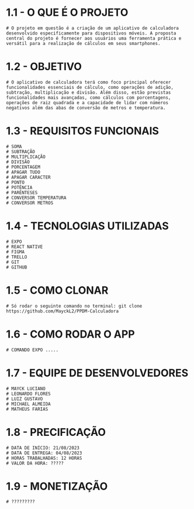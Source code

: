 #   1.1 - O QUE É O PROJETO

    # O projeto em questão é a criação de um aplicativo de calculadora desenvolvido especificamente para dispositivos móveis. A proposta central do projeto é fornecer aos usuários uma ferramenta prática e versátil para a realização de cálculos em seus smartphones.

#   1.2 - OBJETIVO 

    # O aplicativo de calculadora terá como foco principal oferecer funcionalidades essenciais de cálculo, como operações de adição, subtração, multiplicação e divisão. Além disso, estão previstas funcionalidades mais avançadas, como cálculos com porcentagens, operações de raiz quadrada e a capacidade de lidar com números negativos além das abas de conversão de metros e temperatura. 


#   1.3 - REQUISITOS FUNCIONAIS  
    # SOMA  
    # SUBTRAÇÃO  
    # MULTIPLICAÇÃO  
    # DIVISÃO 
    # PORCENTAGEM   
    # APAGAR TUDO 
    # APAGAR CARACTER
    # PONTO 
    # POTÊNCIA
    # PARÊNTESES
    # CONVERSOR TEMPERATURA
    # CONVERSOR METROS



#   1.4 - TECNOLOGIAS UTILIZADAS
    # EXPO 
    # REACT NATIVE
    # FIGMA 
    # TRELLO 
    # GIT 
    # GITHUB


#   1.5 - COMO CLONAR 
    
    # Só rodar o seguinte comando no terminal: git clone https://github.com/MayckL2/PPDM-Calculadora


#   1.6 - COMO RODAR O APP 
    
    # COMANDO EXPO .....


#   1.7 - EQUIPE DE DESENVOLVEDORES 
    
    # MAYCK LUCIANO 
    # LEONARDO FLORES
    # LUIZ GUSTAVO 
    # MICHAEL ALMEIDA 
    # MATHEUS FARIAS


#   1.8 - PRECIFICAÇÃO 

    # DATA DE INÍCIO: 21/08/2023
    # DATA DE ENTREGA: 04/08/2023
    # HORAS TRABALHADAS: 12 HORAS 
    # VALOR DA HORA: ?????

#   1.9 - MONETIZAÇÃO 

    # ?????????



    
  
